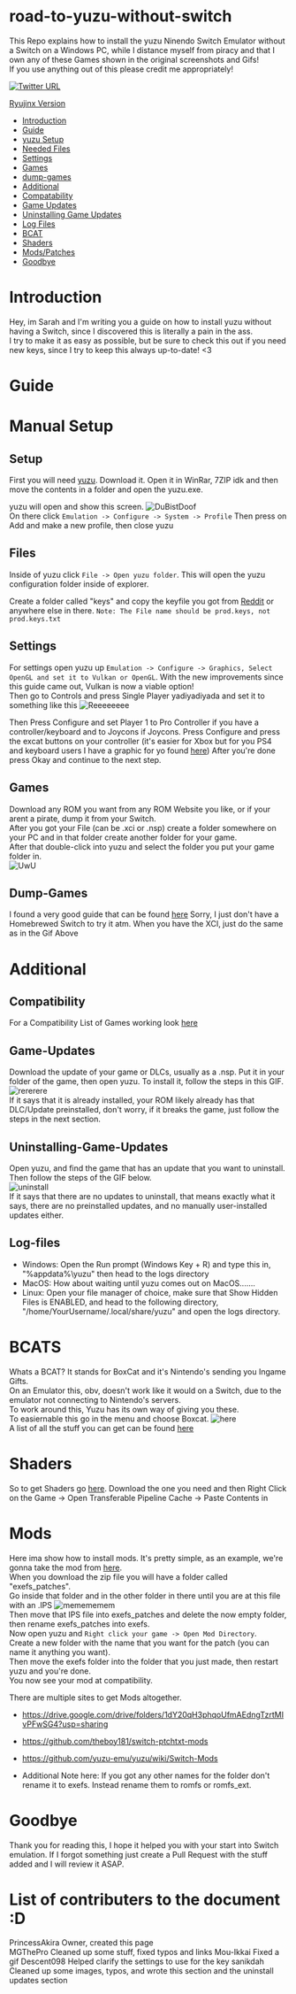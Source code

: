 # road-to-yuzu-without-switch

This Repo explains how to install the yuzu Ninendo Switch Emulator without a Switch on a Windows PC, while I distance myself from piracy and that I own any of these Games shown in the original screenshots and Gifs!  
If you use anything out of this please credit me appropriately!

[![Twitter URL](https://img.shields.io/twitter/url?label=Follow%20me&style=social&url=https%3A%2F%2Ftwitter.com%2Fpoolpartyakali)](https://twitter.com/PoolPartyAkali)

[Ryujinx Version](https://github.com/PrincessAkira/road-to-ryujinx-without-switch)

-  [Introduction](#introduction)
-  [Guide](#guide)
-  [yuzu&nbsp;Setup](#setup)
-  [Needed&nbsp;Files](#files)
-  [Settings](#settings)
-  [Games](#games)
-  [dump-games](#dump-games)
-  [Additional](#additional)
-  [Compatability](#compatibility)
-  [Game&nbsp;Updates](#game-updates)
-  [Uninstalling&nbsp;Game&nbsp;Updates](#Uninstalling-Game-Updates)
-  [Log&nbsp;Files](#log-files)
-  [BCAT](#bcats)
-  [Shaders](#shaders)
-  [Mods/Patches](#mods)
-  [Goodbye](#goodbye)

# Introduction

Hey, im Sarah and I'm writing you a guide on how to install yuzu without having a Switch, since I discovered this is literally a pain in the ass.  
 I try to make it as easy as possible, but be sure to check this out if you need new keys, since I try to keep this always up-to-date! <3

# Guide

# Manual Setup

## Setup

First you will need [yuzu](https://pineappleea.github.io/).
Download it.
Open it in WinRar, 7ZIP idk and then move the contents in a folder and open the yuzu.exe.

yuzu will open and show this screen.
![DuBistDoof](https://lh3.googleusercontent.com/yvQRYqP0L1iKsmBQpbCPXZjcfRkQAMzZczD0_Wfp3sGWIp0XFs1izPUoeoVfX86Etg9-0qxVaI7jed5pm3beCySCyu_0Rf1KC7OPs-URJ4-ujjwxIbnV8Ncd2tDaBaBcxuvP87_Z0Q=w2400)  
 On there click `Emulation -> Configure -> System -> Profile`
Then press on Add and make a new profile, then close yuzu

## Files

Inside of yuzu click `File -> Open yuzu folder`.
This will open the yuzu configuration folder inside of explorer.

Create a folder called "keys" and copy the keyfile you got from [Reddit](https://www.reddit.com/r/NewYuzuPiracy/) or anywhere else in there.
`Note: The File name should be prod.keys, not prod.keys.txt`

## Settings

For settings open yuzu up `Emulation -> Configure -> Graphics, Select OpenGL and set it to Vulkan or OpenGL`. With the new improvements since this guide came out, Vulkan is now a viable option!  
 Then go to Controls and press Single Player yadiyadiyada and set it to something like this
![Reeeeeeee](https://lh3.googleusercontent.com/E-G_UZ68lgO48D2WsKYkfLXkMtdaIz425k_pk3m0oHNjLWJZLghl9s5JNvJdXFFr54FRoeJNBd3uF2bfbxnZyd1Fc8NiHhI804sERIjQO0Uz0JmnKy0hONVLDqxDk06zKG6OHtprBg=w2400)

Then Press Configure and set Player 1 to Pro Controller if you have a controller/keyboard and to Joycons if Joycons.
Press Configure and press the excat buttons on your controller (it's easier for Xbox but for you PS4 and keyboard users I have a graphic for yo found [here](https://compass-ssl.xboxlive.com/assets/c7/a1/c7a12fbe-af04-4a90-92f2-18338219c2aa.png?n=one-controller-front-l.png))
After you're done press Okay and continue to the next step.

## Games

Download any ROM you want from any ROM Website you like, or if your arent a pirate, dump it from your Switch.  
 After you got your File (can be .xci or .nsp) create a folder somewhere on your PC and in that folder create another folder for your game.  
 After that double-click into yuzu and select the folder you put your game folder in.  
 ![UwU](https://lh3.googleusercontent.com/f2SYBEgKuTBUgBwjJLeOhq8lq3uxcWVZChzW9L6JTaazTajurg8HdzoZbnPkkTmPxiOrqCZd5gM8EJb8eWEMxw16BThmQWTdCMKmqd-q0-YJwEohfGx14q4VBcj3vQEoyfS-F0ER0Q=w2400)

## Dump-Games

I found a very good guide that can be found [here](https://wiki.no-intro.org/index.php?title=Nintendo_Switch_Dumping_Guide)
Sorry, I just don't have a Homebrewed Switch to try it atm.
When you have the XCI, just do the same as in the Gif Above

# Additional

## Compatibility

For a Compatibility List of Games working look [here](https://yuzu-emu.org/game/)

## Game-Updates

Download the update of your game or DLCs, usually as a .nsp.
Put it in your folder of the game, then open yuzu. To install it, follow the steps in this GIF.  
 ![rererere](https://lh3.googleusercontent.com/I9RStHr7wBFJKr_sXMwEC5D6YI4bBocfcSeDOlmrdzQhsLCCDR7OG0SKuUaFxu7NEh5vTHIACHa34Jdots8TPJX7N2oLgMrOHwPFsXVF1VbBu8GkZ7782QpC6Itte5eTwlBdYUs0Rg=w2400)  
 If it says that it is already installed, your ROM likely already has that DLC/Update preinstalled, don't worry, if it breaks the game, just follow the steps in the next section.

## Uninstalling-Game-Updates

Open yuzu, and find the game that has an update that you want to uninstall.  
 Then follow the steps of the GIF below.  
 ![uninstall](https://lh3.googleusercontent.com/1v74IY9WRJZ6Xly8hShVk0g_aUHce8TE1EWin3nvx2IF57rvFp4gOQIzk9jL1ZtIWeO_eYOOamwWVhs3az5kUCXzlCw4bM0oVUr6PY-av1UPxKm1JF_EryilSrUqQDd7RX9oWTHYWA=w2400)  
 If it says that there are no updates to uninstall, that means exactly what it says, there are no preinstalled updates, and no manually user-installed updates either.

## Log-files

-  Windows: Open the Run prompt (Windows Key + R) and type this in, "%appdata%\yuzu" then head to the logs directory
-  MacOS: How about waiting until yuzu comes out on MacOS.......
-  Linux: Open your file manager of choice, make sure that Show Hidden Files is ENABLED, and head to the following directory, "/home/YourUsername/.local/share/yuzu" and open the logs directory.

# BCATS

Whats a BCAT?
It stands for BoxCat and it's Nintendo's sending you Ingame Gifts.  
 On an Emulator this, obv, doesn't work like it would on a Switch, due to the emulator not connecting to Nintendo's servers.  
 To work around this, Yuzu has its own way of giving you these.  
 To easiernable this go in the menu and choose Boxcat. ![here](https://lh3.googleusercontent.com/2Q8pASe7g3DstMOK91lZxXZv-2k5ixef_SfQeMXn7Sg0hvG1i265u45qro8LU_4KiYHTU9m7u4gProHXoG4et-TU3Q_mozX84Z3NJxX9uym547lT-reeKCIRalDudtNlm5p22oha0Q=w2400)  
 A list of all the stuff you can get can be found [here](https://yuzu-emu.org/help/feature/boxcat/)

# Shaders

So to get Shaders go [here](https://github.com/JENOVAAbsolute/128BB-Shaders).
Download the one you need and then Right Click on the Game -> Open Transferable Pipeline Cache -> Paste Contents in

# Mods

Here ima show how to install mods.
It's pretty simple, as an example, we're gonna take the mod from [here](https://gbatemp.net/threads/pokemon-mystery-dungeon-dx-60-fps-mod.559469/).  
 When you download the zip file you will have a folder called "exefs_patches".  
 Go inside that folder and in the other folder in there until you are at this file with an .IPS
![memememem](https://nuke.bayern/QTwbBtLy.png?key=GP1JZ3BylhCn9q)  
 Then move that IPS file into exefs_patches and delete the now empty folder, then rename exefs_patches into exefs.  
 Now open yuzu and `Right click your game -> Open Mod Directory`.  
 Create a new folder with the name that you want for the patch (you can name it anything you want).  
 Then move the exefs folder into the folder that you just made, then restart yuzu and you're done.  
 You now see your mod at compatibility.

There are multiple sites to get Mods altogether.

-  https://drive.google.com/drive/folders/1dY20qH3phqoUfmAEdngTzrtMIvPFwSG4?usp=sharing

-  https://github.com/theboy181/switch-ptchtxt-mods

-  https://github.com/yuzu-emu/yuzu/wiki/Switch-Mods

-  Additional Note here:
   If you got any other names for the folder don't rename it to exefs.
   Instead rename them to romfs or romfs_ext.

# Goodbye

Thank you for reading this, I hope it helped you with your start into Switch emulation.
If I forgot something just create a Pull Request with the stuff added and I will review it ASAP.

# List of contributers to the document :D

PrincessAkira Owner, created this page  
 MGThePro Cleaned up some stuff, fixed typos and links
Mou-Ikkai Fixed a gif
Descent098 Helped clarify the settings to use for the key
sanikdah Cleaned up some images, typos, and wrote this section and the uninstall updates section
